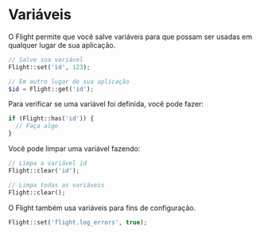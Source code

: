 # Variáveis

O Flight permite que você salve variáveis para que possam ser usadas em qualquer lugar de sua aplicação.

```php
// Salve sua variável
Flight::set('id', 123);

// Em outro lugar de sua aplicação
$id = Flight::get('id');
```

Para verificar se uma variável foi definida, você pode fazer:

```php
if (Flight::has('id')) {
  // Faça algo
}
```

Você pode limpar uma variável fazendo:

```php
// Limpa a variável id
Flight::clear('id');

// Limpa todas as variáveis
Flight::clear();
```

O Flight também usa variáveis para fins de configuração.

```php
Flight::set('flight.log_errors', true);
```  